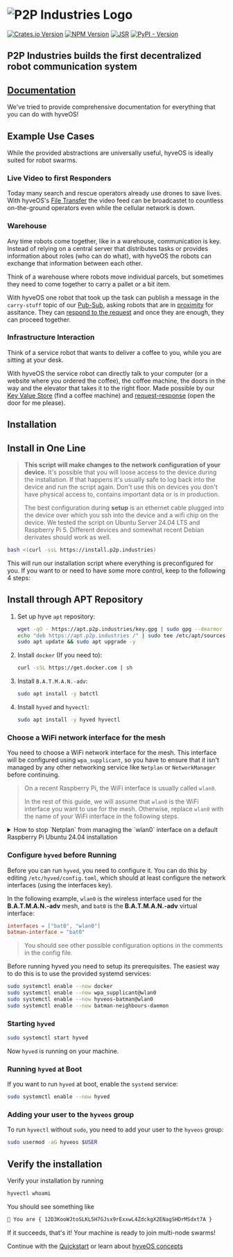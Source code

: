 # ![P2P Industries Logo](logo.png)

[![Crates.io Version](https://img.shields.io/crates/v/hyveos-sdk)](https://crates.io/crates/hyveos-sdk)
[![NPM Version](https://img.shields.io/npm/v/%40hyveos%2Fsdk)](https://www.npmjs.com/package/@hyveos/sdk)
[![JSR](https://jsr.io/badges/@hyveos/sdk)](https://jsr.io/@hyveos/sdk)
[![PyPI - Version](https://img.shields.io/pypi/v/hyveos-sdk)](https://pypi.org/project/hyveos-sdk/)

## P2P Industries builds the first decentralized robot communication system

## [Documentation](https://docs.p2p.industries)

We've tried to provide comprehensive documentation for everything that you can do with hyveOS!

## Example Use Cases

While the provided abstractions are universally useful, hyveOS is ideally suited for robot swarms.

### Live Video to first Responders

Today many search and rescue operators already use drones to save lives. With hyveOS's [File Transfer](https://docs.p2p.industries/sdk/file_transfer/) the video feed can be
broadcastet to countless on-the-ground operators even while the cellular network is down.

### Warehouse

Any time robots come together, like in a warehouse, communication is key. Instead of relying on a central server that distributes tasks
or provides information about roles (who can do what), with hyveOS the robots can exchange that information between each other.

Think of a warehouse where robots move individual parcels, but sometimes they need to come together to carry a pallet or a bit item.

With hyveOS one robot that took up the task can publish a message in the `carry-stuff` topic of our [Pub-Sub](https://docs.p2p.industries/sdk/pub_sub/), asking robots that are in [proximity](https://docs.p2p.industries/sdk/discovery/) for assitance.
They can [respond to the request](https://docs.p2p.industries/sdk/request_response/) and once they are enough, they can proceed together.

### Infrastructure Interaction

Think of a service robot that wants to deliver a coffee to you, while you are sitting at your desk.

With hyveOS the service robot can directly talk to your computer (or a website where you ordered the coffee), the coffee machine, the doors in the way
and the elevator that takes it to the right floor. Made possible by our [Key Value Store](https://docs.p2p.industries/sdk/dht/) (find a coffee machine) and [request-response](https://docs.p2p.industries/sdk/request_response/) (open the door for me please).

## Installation

## Install in One Line

> **This script will make changes to the network configuration of your device.**
> It's possible that you will loose access to the device during the installation. If that happens it's usually safe to log back into the device and run the script again.
> Don't use this on devices you don't have physical access to, contains important data or is in production.
>
> The best configuration during **setup** is an ethernet cable plugged into the device over which you ssh into the device and a wifi chip on the device.
> We tested the script on Ubuntu Server 24.04 LTS and Raspberry Pi 5. Different devices and somewhat recent Debian derivates should work as well.

```bash
bash <(curl -ssL https://install.p2p.industries)
```

This will run our installation script where everything is preconfigured for you.
If you want to or need to have some more control, keep to the following 4 steps:

## Install through APT Repository

1. Set up hyve `apt` repository:
   ```bash
   wget -qO - https://apt.p2p.industries/key.gpg | sudo gpg --dearmor --yes -o /etc/apt/trusted.gpg.d/p2p-industries.gpg
   echo "deb https://apt.p2p.industries /" | sudo tee /etc/apt/sources.list.d/p2p-industries.list
   sudo apt update && sudo apt upgrade -y
   ```

2. Install `docker` (If you need to):
   ```bash
   curl -sSL https://get.docker.com | sh
   ```

3. Install `B.A.T.M.A.N.-adv`:
   ```bash
   sudo apt install -y batctl
   ```

4. Install `hyved` and `hyvectl`:
   ```bash
   sudo apt install -y hyved hyvectl
   ```

### Choose a WiFi network interface for the mesh

You need to choose a WiFi network interface for the mesh.
This interface will be configured using `wpa_supplicant`, so you have to ensure that it isn't managed by any other networking service like `Netplan` or `NetworkManager` before continuing.

> On a recent Raspberry Pi, the WiFi interface is usually called `wlan0`.
>
> In the rest of this guide, we will assume that `wlan0` is the WiFi interface you want to use for the mesh.
> Otherwise, replace `wlan0` with the name of your WiFi interface in the following steps.

<details>
<summary>How to stop `Netplan` from managing the `wlan0` interface on a default Raspberry Pi Ubuntu 24.04 installation</summary>
On a default Raspberry Pi Ubuntu 24.04 installation, installed using the Raspberry Pi Imager, `Netplan` is configured by `cloud-init` to manage the `wlan0` interface.
To stop `Netplan` from managing the interface, you should be able to follow these steps:

1. Make sure, that you are either working on the device directly (e.g. with a keyboard and monitor connected to the Pi) or that you are connected over SSH using the ethernet port.

2. Check if `cloud-init` is enabled:
   ```bash
   sudo systemctl status cloud-init
   ```

   If it is enabled, you should see something like `Active: active` in the output.
   In that case, you can disable it permanently by creating an empty file at `/etc/cloud/cloud-init.disabled`:

   ```bash
   sudo touch /etc/cloud/cloud-init.disabled
   ```

3. Check, which network configuration files are present:
   ```bash
   ls /etc/netplan
   ```

   If `cloud-init` was enabled, you should see a file called something like `50-cloud-init.yaml`. Otherwise, other configuration files might be present.
   Check, which of these files contains the configuration for the `wlan0` interface:

   ```bash
   cat /etc/netplan/50-cloud-init.yaml
   # maybe cat other files as well, until you find the one with the `wlan0` configuration
   ```

   The file should look somewhat like this:

   ```yaml
   network:
     version: 2
     wifis:
       renderer: networkd
       wlan0:
         access-points:
           SOME_SSID:
             password: SOME_PASSWORD_HASH
         dhcp4: true
         optional: true
     ethernets:
       eth0:
         dhcp4: true
   ```

4. Remove the configuration for the `wlan0` interface from the file:
   ```bash
   sudo nano /etc/netplan/50-cloud-init.yaml
   ```

   Remove the section for the `wlan0` interface. The example above would look like this after removing the `wlan0` section:

   ```yaml
   network:
     version: 2
     ethernets:
       eth0:
         dhcp4: true
   ```

   If none of the configuration file you find in step 3 contains an ethernet configuration, but you are connected over ethernet, you might need to add an ethernet configuration like the one above, to keep the ethernet connection working.

5. Apply the changes:
   ```bash
   sudo netplan apply
   ```
   If you are connected over SSH, you might lose the connection at this point. If you do, just try to reconnect after a few seconds.
   If reconnecting doesn't work, you might need to restart the device.

</details>

### Configure `hyved` before Running

Before you can run `hyved`, you need to configure it.
You can do this by editing `/etc/hyved/config.toml`,
which should at least configure the network interfaces (using the interfaces key).

In the following example, `wlan0` is the wireless interface used for
the **B.A.T.M.A.N.-adv** mesh, and `bat0` is the **B.A.T.M.A.N.-adv** virtual interface:

```toml
interfaces = ["bat0", "wlan0"]
batman-interface = "bat0"
```

> You should see other possible configuration options in the comments in the config file.

Before running hyved you need to setup its prerequisites.
The easiest way to do this is to use the provided systemd services:

```bash
sudo systemctl enable --now docker
sudo systemctl enable --now wpa_supplicant@wlan0
sudo systemctl enable --now hyveos-batman@wlan0
sudo systemctl enable --now batman-neighbours-daemon
```

### Starting `hyved`

```bash
sudo systemctl start hyved
```

Now `hyved` is running on your machine.

### Running `hyved` at Boot

If you want to run `hyved` at boot, enable the `systemd` service:

```bash
sudo systemctl enable --now hyved
```

### Adding your user to the `hyveos` group

To run `hyvectl` without `sudo`, you need to add your user to the `hyveos` group:

```bash
sudo usermod -aG hyveos $USER
```

## Verify the installation

Verify your installation by running

```bash
hyvectl whoami
```

You should see something like

```bash
🤖 You are { 12D3KooWJtoSLKL5H7GJsx9rExxwL4ZdckgX2ENagSHDrMSdxt7A }
```

If it succeeds, that's it! Your machine is ready to join multi-node swarms!

Continue with the [Quickstart](https://docs.p2p.industries/concepts/quickstart) or learn about [hyveOS concepts](https://docs.p2p.industries/concepts/concepts)
